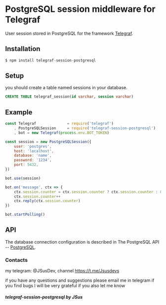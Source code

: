 # PostgreSQL session middleware for Telegraf

User session stored in PostgreSQL for the framework [Telegraf](https://github.com/telegraf/telegraf).

## Installation

```js
$ npm install telegraf-session-postgresql
```

## Setup

you should create a table named sessions in your database.
```SQL
CREATE TABLE telegraf_session(id varchar, session varchar)
```

## Example

```js
const Telegraf              = require('telegraf')
    , PostgreSQLSession     = require('telegraf-session-postgresql')
    , bot = new Telegraf(process.env.BOT_TOKEN)

const session = new PostgreSQLSession({
    user: 'postgres',
	host: 'localhost',
	database: 'name',
	password: '1234',
	port: 5432,
})

bot.use(session)

bot.on('message', ctx => {
	ctx.session.counter = ctx.session.counter ? ctx.session.counter : 0
	ctx.session.counter++
	ctx.reply(ctx.session.counter)
})

bot.startPolling()
```

## API
The database connection configuration is described in The PostgreSQL API -- [PostgreSQL](https://node-postgres.com).

### Contacts 

my telegram: @JSusDev, channel https://t.me/Jsusdevs

if you have any questions and suggestions please email me in telegram if you find bugs I will be very grateful if you also let me know

##### telegraf-session-postgresql by JSus
